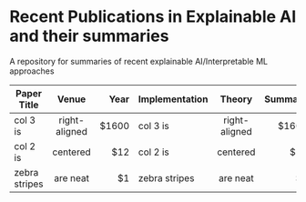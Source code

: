 # Recent Publications in Explainable AI and their summaries
A repository for summaries of recent explainable AI/Interpretable ML approaches


| Paper Title   | Venue         | Year  | Implementation  | Theory        | Summary   | 
| ------------- |:-------------:| -----:| --------------- |:-------------:| --------: |
| col 3 is      | right-aligned | $1600 | col 3 is        | right-aligned | $1600     |
| col 2 is      | centered      |   $12 | col 2 is        | centered      |   $12     |
| zebra stripes | are neat      |    $1 | zebra stripes   | are neat      |    $1     |

